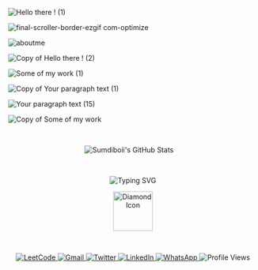 <p align="center">
  
  ![Hello there ! (1)](https://github.com/user-attachments/assets/b50ee559-d676-46a1-8ff5-469c09977c95)


</p>

<p align="center">

![final-scroller-border-ezgif com-optimize](https://github.com/user-attachments/assets/ca13495e-a6d7-4c63-bfbf-3cbf1efce7d5)

![aboutme](https://github.com/user-attachments/assets/e4cd3354-3594-44f6-9845-643245decdf1)

  ![Copy of Hello there ! (2)](https://github.com/user-attachments/assets/3abdcb90-58ad-4093-ad35-3c697ceba455)

  ![Some of my work (1)](https://github.com/user-attachments/assets/ada7e11f-fc4d-4405-aa21-bac22b3c3462)

  ![Copy of Your paragraph text (1)](https://github.com/user-attachments/assets/dd2b035f-1896-430d-b0f8-4cc50a05b754)
  
  ![Your paragraph text (15)](https://github.com/user-attachments/assets/5d825b17-ad65-4f66-b573-0ebf20705b5e)

  ![Copy of Some of my work](https://github.com/user-attachments/assets/f8925142-9f6b-4a64-a7c2-b2e8774616ce)

</p>

<br>

<p align="center">
  <img src="https://github-readme-stats.vercel.app/api?username=Sumdiboii&show_icons=true&count_private=true&theme=radical&text_color=780ea4&icon_color=780ea4" alt="Sumdiboii's GitHub Stats" /> &nbsp;&nbsp;&nbsp;
  
</p>

<br>

<!-- TITLE with Animated Typing Effect -->
<p align="center">
  <img src="https://readme-typing-svg.demolab.com?font=Fira+Code&pause=1000&color=780ea4&center=true&vCenter=true&width=500&lines=Polishing+Ideas+into+Code.;Every+line+a+step+closer+to+perfection.;Turning+complexity+into+clarity.;Let+the+code+speak+for+itself." alt="Typing SVG" />
</p>

<p align="center">
  <img src="https://img.icons8.com/ios-filled/100/780ea4/diamond.png" width="80" alt="Diamond Icon" />
</p>

<br>

<p align="center">
  <a href="https://leetcode.com/sumedhiscodinglol/">
    <img src="https://img.shields.io/badge/-LeetCode-780ea4?style=for-the-badge&logo=leetcode&logoColor=white" alt="LeetCode" />
  </a>
  
<a href="https://mail.google.com/mail/?view=cm&fs=1&to=sumedh.pimplikar22@pccoepune.org" target="_blank" rel="noopener noreferrer">
  <img src="https://img.shields.io/badge/-Gmail-780ea4?style=for-the-badge&logo=gmail&logoColor=white" alt="Gmail" />
</a>

  <a href="https://twitter.com/@SAP89506300">
    <img src="https://img.shields.io/badge/-Twitter-780ea4?style=for-the-badge&logo=twitter&logoColor=white" alt="Twitter" />
  </a>
  
  <a href="https://linkedin.com/in/sumedh-pimplikar">
    <img src="https://img.shields.io/badge/-LinkedIn-780ea4?style=for-the-badge&logo=linkedin&logoColor=white" alt="LinkedIn" />
  </a>
  
  <a href="https://wa.me/919922391450">
    <img src="https://img.shields.io/badge/-WhatsApp-780ea4?style=for-the-badge&logo=whatsapp&logoColor=white" alt="WhatsApp" />
  </a>

   <img src="https://komarev.com/ghpvc/?username=Sumdiboii&style=for-the-badge&color=780ea4" alt="Profile Views" />
   
</p>
















